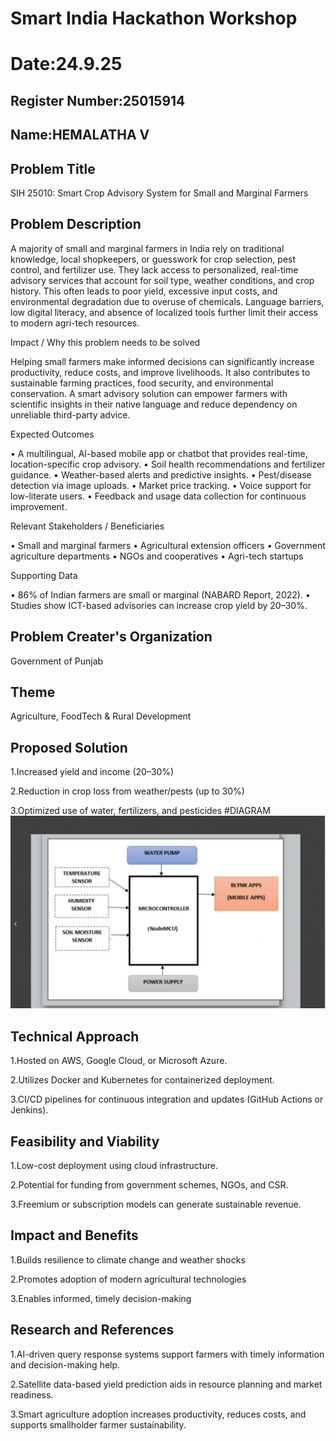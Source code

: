 # Smart India Hackathon Workshop
# Date:24.9.25
## Register Number:25015914
## Name:HEMALATHA V
## Problem Title
SIH 25010: Smart Crop Advisory System for Small and Marginal Farmers
## Problem Description
A majority of small and marginal farmers in India rely on traditional knowledge, local shopkeepers, or guesswork for crop selection, pest control, and fertilizer use. They lack access to personalized, real-time advisory services that account for soil type, weather conditions, and crop history. This often leads to poor yield, excessive input costs, and environmental degradation due to overuse of chemicals. Language barriers, low digital literacy, and absence of localized tools further limit their access to modern agri-tech resources.

Impact / Why this problem needs to be solved

Helping small farmers make informed decisions can significantly increase productivity, reduce costs, and improve livelihoods. It also contributes to sustainable farming practices, food security, and environmental conservation. A smart advisory solution can empower farmers with scientific insights in their native language and reduce dependency on unreliable third-party advice.

Expected Outcomes

• A multilingual, AI-based mobile app or chatbot that provides real-time, location-specific crop advisory.
• Soil health recommendations and fertilizer guidance.
• Weather-based alerts and predictive insights.
• Pest/disease detection via image uploads.
• Market price tracking.
• Voice support for low-literate users.
• Feedback and usage data collection for continuous improvement.

Relevant Stakeholders / Beneficiaries

• Small and marginal farmers
• Agricultural extension officers
• Government agriculture departments
• NGOs and cooperatives
• Agri-tech startups

Supporting Data

• 86% of Indian farmers are small or marginal (NABARD Report, 2022).
• Studies show ICT-based advisories can increase crop yield by 20–30%.

## Problem Creater's Organization
Government of Punjab

## Theme
Agriculture, FoodTech & Rural Development

## Proposed Solution
1.Increased yield and income (20–30%)

2.Reduction in crop loss from weather/pests (up to 30%)

3.Optimized use of water, fertilizers, and pesticides
#DIAGRAM
![alt text](<Screenshot 2025-09-24 143355-1.png>)
## Technical Approach
1.Hosted on AWS, Google Cloud, or Microsoft Azure.

2.Utilizes Docker and Kubernetes for containerized deployment.

3.CI/CD pipelines for continuous integration and updates (GitHub Actions or Jenkins).


## Feasibility and Viability
1.Low-cost deployment using cloud infrastructure.

2.Potential for funding from government schemes, NGOs, and CSR.

3.Freemium or subscription models can generate sustainable revenue.
## Impact and Benefits
1.Builds resilience to climate change and weather shocks

2.Promotes adoption of modern agricultural technologies

3.Enables informed, timely decision-making
## Research and References
1.AI-driven query response systems support farmers with timely information and decision-making help.

2.Satellite data-based yield prediction aids in resource planning and market readiness.

3.Smart agriculture adoption increases productivity, reduces costs, and supports smallholder farmer sustainability.
